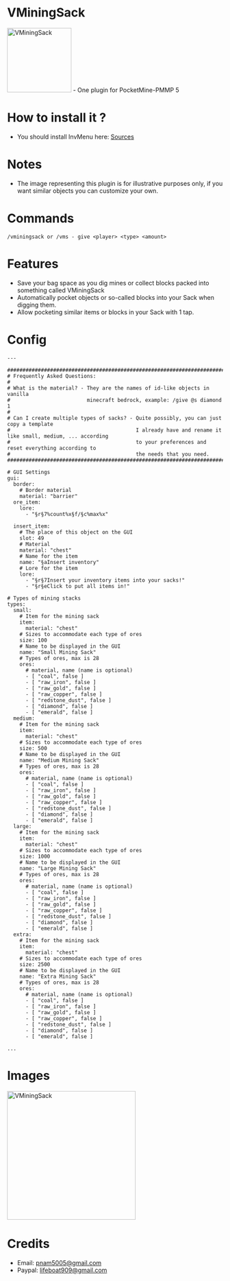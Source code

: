 # VMiningSack
<img src="https://github.com/VennDev/VMiningSack/blob/main/icon.png" alt="VMiningSack" height="150" width="150" />
- One plugin for PocketMine-PMMP 5

# How to install it ?
- You should install InvMenu here: [Sources](https://github.com/Muqsit/InvMenu)

# Notes
- The image representing this plugin is for illustrative purposes only, if you want similar objects you can customize your own.

# Commands
```
/vminingsack or /vms - give <player> <type> <amount>
```

# Features
- Save your bag space as you dig mines or collect blocks packed into something called VMiningSack
- Automatically pocket objects or so-called blocks into your Sack when digging them.
- Allow pocketing similar items or blocks in your Sack with 1 tap.

# Config
```config
---

####################################################################################################
# Frequently Asked Questions:
#
# What is the material? - They are the names of id-like objects in vanilla
#                         minecraft bedrock, example: /give @s diamond 1
#
# Can I create multiple types of sacks? - Quite possibly, you can just copy a template
#                                         I already have and rename it like small, medium, ... according
#                                         to your preferences and reset everything according to
#                                         the needs that you need.
####################################################################################################

# GUI Settings
gui:
  border:
    # Border material
    material: "barrier"
  ore_item:
    lore:
      - "§r§7%count%x§f/§c%max%x"

  insert_item:
    # The place of this object on the GUI
    slot: 49
    # Material
    material: "chest"
    # Name for the item
    name: "§aInsert inventory"
    # Lore for the item
    lore:
      - "§r§7Insert your inventory items into your sacks!"
      - "§r§eClick to put all items in!"

# Types of mining stacks
types:
  small:
    # Item for the mining sack
    item:
      material: "chest"
    # Sizes to accommodate each type of ores
    size: 100
    # Name to be displayed in the GUI
    name: "Small Mining Sack"
    # Types of ores, max is 28
    ores:
      # material, name (name is optional)
      - [ "coal", false ]
      - [ "raw_iron", false ]
      - [ "raw_gold", false ]
      - [ "raw_copper", false ]
      - [ "redstone_dust", false ]
      - [ "diamond", false ]
      - [ "emerald", false ]
  medium:
    # Item for the mining sack
    item:
      material: "chest"
    # Sizes to accommodate each type of ores
    size: 500
    # Name to be displayed in the GUI
    name: "Medium Mining Sack"
    # Types of ores, max is 28
    ores:
      # material, name (name is optional)
      - [ "coal", false ]
      - [ "raw_iron", false ]
      - [ "raw_gold", false ]
      - [ "raw_copper", false ]
      - [ "redstone_dust", false ]
      - [ "diamond", false ]
      - [ "emerald", false ]
  large:
    # Item for the mining sack
    item:
      material: "chest"
    # Sizes to accommodate each type of ores
    size: 1000
    # Name to be displayed in the GUI
    name: "Large Mining Sack"
    # Types of ores, max is 28
    ores:
      # material, name (name is optional)
      - [ "coal", false ]
      - [ "raw_iron", false ]
      - [ "raw_gold", false ]
      - [ "raw_copper", false ]
      - [ "redstone_dust", false ]
      - [ "diamond", false ]
      - [ "emerald", false ]
  extra:
    # Item for the mining sack
    item:
      material: "chest"
    # Sizes to accommodate each type of ores
    size: 2500
    # Name to be displayed in the GUI
    name: "Extra Mining Sack"
    # Types of ores, max is 28
    ores:
      # material, name (name is optional)
      - [ "coal", false ]
      - [ "raw_iron", false ]
      - [ "raw_gold", false ]
      - [ "raw_copper", false ]
      - [ "redstone_dust", false ]
      - [ "diamond", false ]
      - [ "emerald", false ]

...
```

# Images
<img src="https://github.com/VennDev/VMiningSack/blob/main/images/Untitled.png" alt="VMiningSack" height="300" width="300" />

# Credits
- Email: pnam5005@gmail.com
- Paypal: lifeboat909@gmail.com
